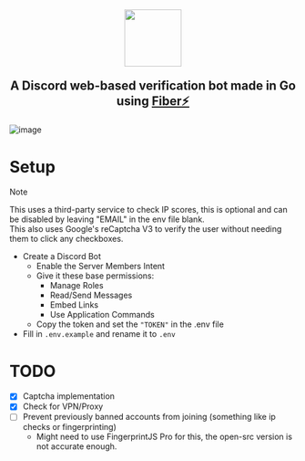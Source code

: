 <h2 align="center">
<img width="100" src="https://github.com/user-attachments/assets/abeb23ab-9857-483c-af22-a3f94dc08403">

A Discord web-based verification bot made in Go using [Fiber⚡️](https://github.com/gofiber/fiber)</h2>

![image](https://github.com/user-attachments/assets/6c640996-a0ad-4494-bc6d-352d54a028ae)

# Setup
>[!NOTE]
> This uses a third-party service to check IP scores, this is optional and can be disabled by leaving "EMAIL" in the env file blank.\
> This also uses Google's reCaptcha V3 to verify the user without needing them to click any checkboxes.

- Create a Discord Bot
  - Enable the Server Members Intent
  - Give it these base permissions:
    - Manage Roles
    - Read/Send Messages
    - Embed Links
    - Use Application Commands
  - Copy the token and set the `"TOKEN"` in the .env file
- Fill in `.env.example` and rename it to `.env`

# TODO
- [X] Captcha implementation
- [X] Check for VPN/Proxy
- [ ] Prevent previously banned accounts from joining (something like ip checks or fingerprinting)
    * Might need to use FingerprintJS Pro for this, the open-src version is not accurate enough.
